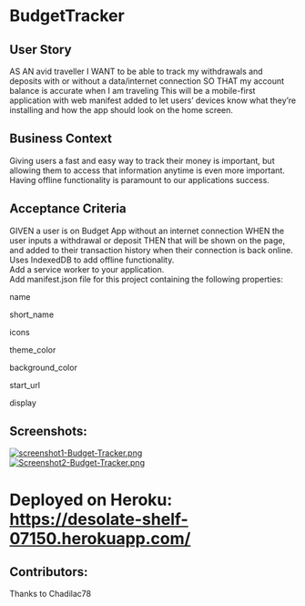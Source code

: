 # BudgetTracker
## User Story
AS AN avid traveller I WANT to be able to track my withdrawals and deposits with or without a data/internet connection
SO THAT my account balance is accurate when I am traveling
This will be a mobile-first application with web manifest added to let users’ devices know what they’re installing and how the app should look on the home screen.
## Business Context
Giving users a fast and easy way to track their money is important, but allowing them to access that information anytime is even more important. Having offline functionality is paramount to our applications success.

## Acceptance Criteria
GIVEN a user is on Budget App without an internet connection WHEN the user inputs a withdrawal or deposit THEN that will be shown on the page, and added to their transaction history when their connection is back online.
</br>
Uses IndexedDB to add offline functionality. 
</br>
Add a service worker to your application. 
</br>
Add manifest.json file for this project containing the following properties:

name

short_name

icons

theme_color

background_color

start_url

display

## Screenshots:
[![screenshot1-Budget-Tracker.png](https://i.postimg.cc/d3yfkbrG/screenshot1-Budget-Tracker.png)](https://postimg.cc/xN95BFsd)
</br>
[![Screenshot2-Budget-Tracker.png](https://i.postimg.cc/Df9Hkz36/Screenshot2-Budget-Tracker.png)](https://postimg.cc/SjGDcksY)
</br>
# Deployed on Heroku: https://desolate-shelf-07150.herokuapp.com/

## Contributors:
Thanks to Chadilac78
